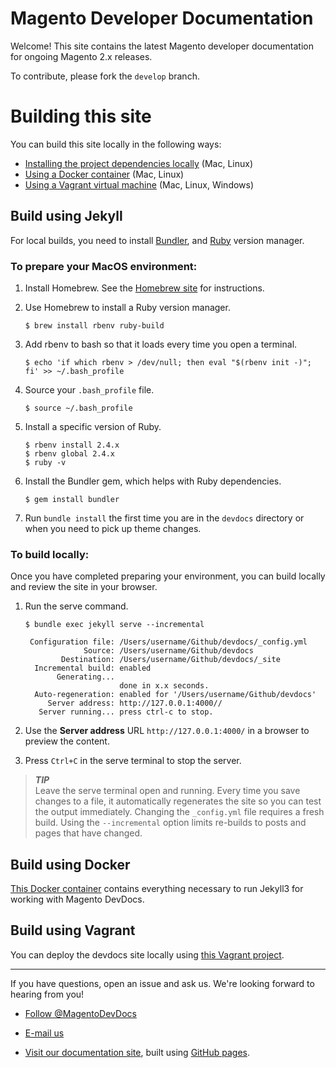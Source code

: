 # Magento Developer Documentation

Welcome! This site contains the latest Magento developer documentation for ongoing Magento 2.x releases.

To contribute, please fork the `develop` branch.

# Building this site

You can build this site locally in the following ways:

- [Installing the project dependencies locally](#build-using-jekyll) (Mac, Linux)
- [Using a Docker container](#build-using-docker) (Mac, Linux)
- [Using a Vagrant virtual machine](#build-using-vagrant) (Mac, Linux, Windows)

## Build using Jekyll

For local builds, you need to install [Bundler](http://bundler.io/), and [Ruby](https://www.ruby-lang.org) version manager.

### To prepare your MacOS environment:
1. Install Homebrew. See the [Homebrew site](https://brew.sh) for instructions.
1. Use Homebrew to install a Ruby version manager.

   ```
   $ brew install rbenv ruby-build
   ```

1. Add rbenv to bash so that it loads every time you open a terminal.

   ```
   $ echo 'if which rbenv > /dev/null; then eval "$(rbenv init -)"; fi' >> ~/.bash_profile
   ```

1. Source your `.bash_profile` file.

   ```
   $ source ~/.bash_profile
   ```

1. Install a specific version of Ruby.

   ```
   $ rbenv install 2.4.x
   $ rbenv global 2.4.x
   $ ruby -v
   ```

1. Install the Bundler gem, which helps with Ruby dependencies.

   ```
   $ gem install bundler
   ```

1. Run `bundle install` the first time you are in the `devdocs` directory or when you need to pick up theme changes.

### To build locally:
Once you have completed preparing your environment, you can build locally and review the site in your browser.

1. Run the serve command.

   ```
   $ bundle exec jekyll serve --incremental

    Configuration file: /Users/username/Github/devdocs/_config.yml
                Source: /Users/username/Github/devdocs
           Destination: /Users/username/Github/devdocs/_site
     Incremental build: enabled
          Generating...
                        done in x.x seconds.
     Auto-regeneration: enabled for '/Users/username/Github/devdocs'
        Server address: http://127.0.0.1:4000//
      Server running... press ctrl-c to stop.
   ```

1. Use the **Server address** URL `http://127.0.0.1:4000/` in a browser to preview the content.

1. Press `Ctrl+C` in the serve terminal to stop the server.

> ***TIP***  
> Leave the serve terminal open and running. Every time you save changes to a file, it automatically regenerates the site so you can test the output immediately. Changing the `_config.yml` file requires a fresh build. Using the `--incremental` option limits re-builds to posts and pages that have changed.

## Build using Docker

[This Docker container](https://github.com/magento-devdocs/docker-for-devdocs) contains everything necessary to run Jekyll3 for working with Magento DevDocs.

## Build using Vagrant

You can deploy the devdocs site locally using [this Vagrant project](https://github.com/magento-devdocs/vagrant-for-magento-devdocs).

***

If you have questions, open an issue and ask us. We're looking forward to hearing from you!

*	<a href="https://twitter.com/MagentoDevDocs" class="twitter-follow-button" data-show-count="false">Follow @MagentoDevDocs</a>

*	<a href="mailto:DL-Magento-Doc-Feedback@magento.com">E-mail us</a>

*	<a href="https://devdocs.magento.com">Visit our documentation site</a>, built using [GitHub pages](https://pages.github.com/).
